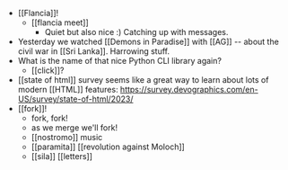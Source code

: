 - [[Flancia]]!
  - [[flancia meet]]
    - Quiet but also nice :) Catching up with messages.
- Yesterday we watched [[Demons in Paradise]] with [[AG]] -- about the civil war in [[Sri Lanka]]. Harrowing stuff.
- What is the name of that nice Python CLI library again?
  - [[click]]?
- [[state of html]] survey seems like a great way to learn about lots of modern [[HTML]] features: https://survey.devographics.com/en-US/survey/state-of-html/2023/
- [[fork]]!
  - fork, fork!
  - as we merge we'll fork!
  - [[nostromo]] music
  - [[paramita]] [[revolution against Moloch]]
  - [[sila]] [[letters]]
